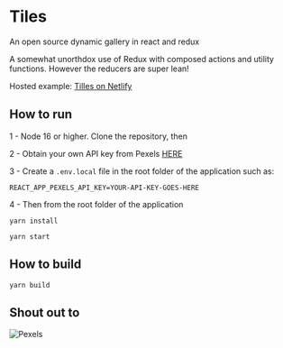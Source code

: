 # Tiles
An open source dynamic gallery in react and redux

A somewhat unorthdox use of Redux with composed actions and utility functions. However the reducers are super lean!

Hosted example:
[Tilles on Netlify](https://jocular-profiterole-8509c4.netlify.app/)

## How to run

1 - Node 16 or higher. Clone the repository, then

2 - Obtain your own API key from Pexels [HERE](https://www.pexels.com/api/new/)

3 - Create a `.env.local` file in the root folder of the application such as:

```REACT_APP_PEXELS_API_KEY=YOUR-API-KEY-GOES-HERE```

4 - Then from the root folder of the application

```yarn install```

```yarn start```

## How to build

```yarn build```

## Shout out to

![Pexels](https://images.pexels.com/lib/api/pexels.png)